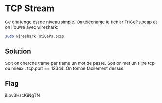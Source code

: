 # TCP Stream

Ce challenge est de niveau simple. On télécharge le fichier TriCePs.pcap
et on l'ouvre avec wireshark:

```bash
sudo wireshark TriCePs.pcap.
```

## Solution
Soit on cherche trame par trame un mot de passe. 
Soit on met un filtre tcp ou mieux : tcp.port == 12344.
On tombe facilement dessus.

## Flag
iLov3HacKiNgTN
